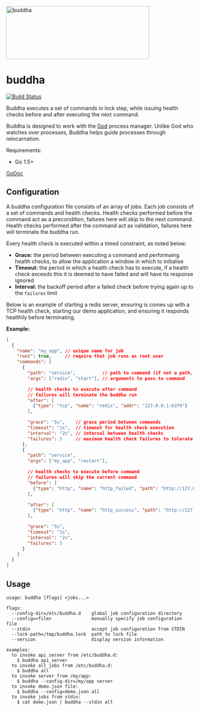 <img src="http://i.imgur.com/Cz0Ee3h.png" width="384" height="142" alt="buddha" />

buddha
=======

[![Build Status](https://travis-ci.org/pusher/buddha.svg?branch=master)](https://travis-ci.org/pusher/buddha)

Buddha executes a set of commands in lock step, while issuing health checks before and after executing the next command.

Buddha is designed to work with the [God](http://godrb.com/) process manager. Unlike God who watches over processes, Buddha helps guide processes through reincarnation.

Requirements:

  - Go 1.5+

[GoDoc](https://godoc.org/github.com/pusher/buddha)


Configuration
-------------

A buddha configuration file consists of an array of jobs. Each job consists of a set of commands and health checks. Health checks performed before the command act as a precondition, failures here will skip to the next command. Health checks performed after the command act as validation, failures here will terminate the buddha run.

Every health check is executed within a timed constraint, as noted below:

  - **Grace:** the period between executing a command and performaing health checks, to allow the application a window in which to initialise
  - **Timeout:** the period in which a health check has to execute, if a health check exceeds this it is deemed to have failed and will have its response ignored
  - **Interval:** the backoff period after a failed check before trying again up to the `failures` limit

Below is an example of starting a redis server, ensuring is comes up with a TCP health check, starting our demo application, and ensuring it responds healthily before terminating.

**Example:**

```json
[
  {
    "name": "my_app", // unique name for job
    "root": true,     // require that job runs as root user
    "commands": [
      {
        "path": "service",          // path to command (if not a path, $PATH environment will be searched)
        "args": ["redis", "start"], // arguments to pass to command

        // health checks to execute after command
        // failures will terminate the buddha run
        "after": [
          {"type": "tcp", "name": "redis", "addr": "127.0.0.1:6379"}
        ],

        "grace": "5s",    // grace period between commands
        "timeout": "1s",  // timeout for health check execution
        "interval": "2s", // interval between health checks
        "failures": 5     // maximum health check failures to tolerate
      },
      {
        "path": "service",
        "args": ["my_app", "restart"],

        // health checks to execute before command
        // failures will skip the current command
        "before": [
          {"type": "http", "name": "http_failed", "path": "http://127.0.0.1:8080/health_check", "expect": [500]}
        ],

        "after": [
          {"type": "http", "name": "http_success", "path": "http://127.0.0.1:8080/health_check", "expect": [200]}
        ],

        "grace": "5s",
        "timeout": "1s",
        "interval": "2s",
        "failures": 5
      }
    ]
  }
]

```


Usage
-----

```
usage: buddha [flags] <jobs...>

flags:
  --config-dir=/etc/buddha.d    global job configuration directory
  --config=<file>               manually specify job configuration file
  --stdin                       accept job configuration from STDIN
  --lock-path=/tmp/buddha.lock  path to lock file
  --version                     display version information

examples:
  to invoke api_server from /etc/buddha.d:
    $ buddha api_server
  to invoke all jobs from /etc/buddha.d:
    $ buddha all
  to invoke server from /my/app:
    $ buddha --config-dir=/my/app server
  to invoke demo.json file:
    $ buddha --config=demo.json all
  to invoke jobs from stdin:
    $ cat demo.json | buddha --stdin all
```
